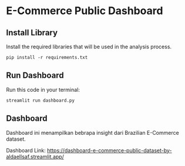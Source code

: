 # E-Commerce Public Dashboard

## Install Library
Install the required libraries that will be used in the analysis process.
```
pip install -r requirements.txt
```

## Run Dashboard
Run this code in your terminal:
```
streamlit run dashboard.py
```

## Dashboard
Dashboard ini menampilkan bebrapa insight dari Brazilian E-Commerce dataset.

Dashboard Link: https://dashboard-e-commerce-public-dataset-by-aldaellsaf.streamlit.app/
